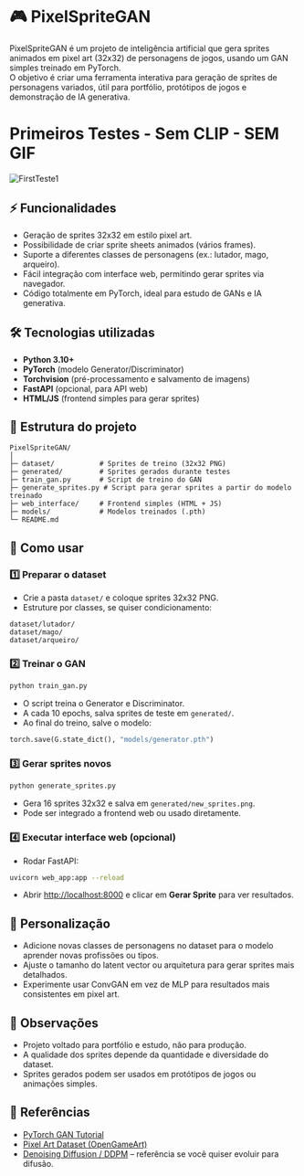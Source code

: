 # 🎮 PixelSpriteGAN

PixelSpriteGAN é um projeto de inteligência artificial que gera sprites animados em pixel art (32x32) de personagens de jogos, usando um GAN simples treinado em PyTorch.  
O objetivo é criar uma ferramenta interativa para geração de sprites de personagens variados, útil para portfólio, protótipos de jogos e demonstração de IA generativa.

# Primeiros Testes - Sem CLIP - SEM GIF

![FirstTeste1]([/image/sample.webp](https://github.com/MurilloCardoso/pixel-forge/blob/main/pixel/scripts/generated/epoch_500.png) "This is a sample image.")

## ⚡ Funcionalidades

- Geração de sprites 32x32 em estilo pixel art.
- Possibilidade de criar sprite sheets animados (vários frames).
- Suporte a diferentes classes de personagens (ex.: lutador, mago, arqueiro).
- Fácil integração com interface web, permitindo gerar sprites via navegador.
- Código totalmente em PyTorch, ideal para estudo de GANs e IA generativa.

## 🛠️ Tecnologias utilizadas

- **Python 3.10+**
- **PyTorch** (modelo Generator/Discriminator)
- **Torchvision** (pré-processamento e salvamento de imagens)
- **FastAPI** (opcional, para API web)
- **HTML/JS** (frontend simples para gerar sprites)

## 📂 Estrutura do projeto

```plaintext
PixelSpriteGAN/
│
├─ dataset/           # Sprites de treino (32x32 PNG)
├─ generated/         # Sprites gerados durante testes
├─ train_gan.py       # Script de treino do GAN
├─ generate_sprites.py # Script para gerar sprites a partir do modelo treinado
├─ web_interface/     # Frontend simples (HTML + JS)
├─ models/            # Modelos treinados (.pth)
└─ README.md
```

## 🚀 Como usar

### 1️⃣ Preparar o dataset

- Crie a pasta `dataset/` e coloque sprites 32x32 PNG.
- Estruture por classes, se quiser condicionamento:

```plaintext
dataset/lutador/
dataset/mago/
dataset/arqueiro/
```

### 2️⃣ Treinar o GAN

```bash
python train_gan.py
```

- O script treina o Generator e Discriminator.
- A cada 10 epochs, salva sprites de teste em `generated/`.
- Ao final do treino, salve o modelo:

```python
torch.save(G.state_dict(), "models/generator.pth")
```

### 3️⃣ Gerar sprites novos

```bash
python generate_sprites.py
```

- Gera 16 sprites 32x32 e salva em `generated/new_sprites.png`.
- Pode ser integrado a frontend web ou usado diretamente.

### 4️⃣ Executar interface web (opcional)

- Rodar FastAPI:

```bash
uvicorn web_app:app --reload
```

- Abrir [http://localhost:8000](http://localhost:8000) e clicar em **Gerar Sprite** para ver resultados.

## 🎨 Personalização

- Adicione novas classes de personagens no dataset para o modelo aprender novas profissões ou tipos.
- Ajuste o tamanho do latent vector ou arquitetura para gerar sprites mais detalhados.
- Experimente usar ConvGAN em vez de MLP para resultados mais consistentes em pixel art.

## 📌 Observações

- Projeto voltado para portfólio e estudo, não para produção.
- A qualidade dos sprites depende da quantidade e diversidade do dataset.
- Sprites gerados podem ser usados em protótipos de jogos ou animações simples.

## 🔗 Referências

- [PyTorch GAN Tutorial](https://pytorch.org/tutorials/beginner/dcgan_faces_tutorial.html)
- [Pixel Art Dataset (OpenGameArt)](https://opengameart.org/)
- [Denoising Diffusion / DDPM](https://arxiv.org/abs/2006.11239) – referência se você quiser evoluir para difusão.
